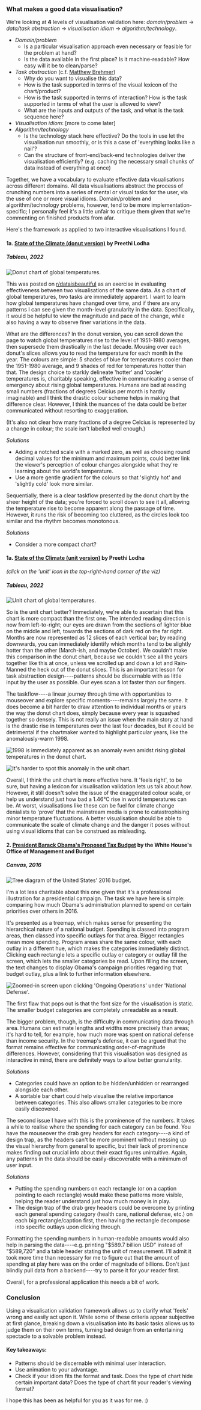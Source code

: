 
### What makes a good data visualisation?

We're looking at **4** levels of visualisation validation here: *domain/problem* → *data/task abstraction* → *visualisation idiom* → *algorithm/technology*.
* *Domain/problem*
	* Is a particular visualisation approach even necessary or feasible for the problem at hand?
	* Is the data available in the first place? Is it machine-readable? How easy will it be to clean/parse?
* *Task abstraction* \(c.f. [Matthew Brehmer](https://mattbrehmer.ca/proj/visdc-slides.pdf)\)
	* Why do you want to visualise this data?
	* How is the task supported in terms of the visual lexicon of the chart/product?
	* How is the task supported in terms of interaction? How is the task supported in terms of what the user is allowed to view?
	* What are the inputs and outputs of the task, and what is the task sequence here?
* *Visualisation idiom*: [more to come later]
* *Algorithm/technology*
	* Is the technology stack here effective? Do the tools in use let the visualisation run smoothly, or is this a case of 'everything looks like a nail'?
	* Can the structure of front-end/back-end technologies deliver the visualisation efficiently? (e.g. caching the necessary small chunks of data instead of everything at once)

Together, we have a vocabulary to evaluate effective data visualisations across different domains. All data visualisations abstract the process of crunching numbers into a series of mental or visual tasks for the user, via the use of one or more visual idioms. Domain/problem and algorithm/technology problems, however, tend to be more implementation-specific; I personally feel it's a little unfair to critique them given that we're commenting on finished products from afar.

Here's the framework as applied to two interactive visualisations I found.

#### 1a. [State of the Climate (donut version)](https://public.tableau.com/app/profile/preethilo/viz/STATEOFTHECLIMATEGlobalTemperature/STATEOFTHECLIMATEDonut?publish=yes) by Preethi Lodha

##### Tableau, 2022

![Donut chart of global temperatures.](./donut.png "Donut chart of global temperatures.")

This was posted on [r/dataisbeautiful](https://www.reddit.com/r/dataisbeautiful/comments/sa25cp/oc_state_of_climate_global_temperatures_a_tale_of/) as an exercise in evaluating effectiveness between two visualisations of the same data. As a chart of global temperatures, two tasks are immediately apparent. I want to learn how global temperatures have changed over time, and if there are any patterns I can see given the month-level granularity in the data. Specifically, it would be helpful to view the magnitude and pace of the change, while also having a way to observe finer variations in the data.

What are the differences? In the donut version, you can scroll down the page to watch global temperatures rise to the level of 1951-1980 averages, then supersede them drastically in the last decade. Mousing over each donut's slices allows you to read the temperature for each month in the year. The colours are simple: 5 shades of blue for temperatures cooler than the 1951-1980 average, and 9 shades of red for temperatures hotter than that. The design choice to starkly delineate 'hotter' and 'cooler' temperatures is, charitably speaking, effective in communicating a sense of emergency about rising global temperatures. Humans are bad at reading small numbers (fractions of degrees Celcius per month is hardly imaginable) and I think the drastic colour scheme helps in making that difference clear. However, I think the nuances of the data could be better communicated without resorting to exaggeration.

(It's also not clear how many fractions of a degree Celcius is represented by a change in colour; the scale isn't labelled well enough.)

*Solutions*
* Adding a notched scale with a marked zero, as well as choosing round decimal values for the minimum and maximum points, could better link the viewer's perception of colour changes alongside what they're learning about the world's temperature.
* Use a more gentle gradient for the colours so that 'slightly hot' and 'slightly cold' look more similar.

Sequentially, there is a clear taskflow presented by the donut chart by the sheer height of the data; you're forced to scroll down to see it all, allowing the temperature rise to become apparent along the passage of time. However, it runs the risk of becoming too cluttered, as the circles look too similar and the rhythm becomes monotonous.

*Solutions*
* Consider a more compact chart?

#### 1a. [State of the Climate (unit version)](https://public.tableau.com/app/profile/preethilo/viz/STATEOFTHECLIMATEGlobalTemperature/STATEOFTHECLIMATEDonut?publish=yes) by Preethi Lodha

*(click on the 'unit' icon in the top-right-hand corner of the viz)*

##### Tableau, 2022

![Unit chart of global temperatures.](./unit.png "Unit chart of global temperatures.")

So is the unit chart better? Immediately, we're able to ascertain that this chart is more compact than the first one. The intended reading direction is now from left-to-right; our eyes are drawn from the sections of lighter blue on the middle and left, towards the sections of dark red on the far right. Months are now represented as 12 slices of each vertical bar; by reading downwards, you can immediately identify which months tend to be slightly hotter than the other (March-ish, and maybe October). We couldn't make this comparison in the donut chart, because we couldn't see all the years together like this at once, unless we scrolled up and down a lot and Rain-Manned the heck out of the donut slices. This is an important lesson for task abstraction design----patterns should be discernable with as little input by the user as possible. Our eyes scan a lot faster than our fingers.

The taskflow----a linear journey through time with opportunities to mouseover and explore specific moments----remains largely the same. It does become a bit harder to draw attention to individual months or years the way the donut chart does, simply because every year is squashed together so densely. This is not really an issue when the main story at hand is the drastic rise in temperatures over the last four decades, but it could be detrimental if the chartmaker wanted to highlight particular years, like the anomalously-warm 1998. 

![1998 is immediately apparent as an anomaly even amidst rising global temperatures in the donut chart.](./donutzoom.png "1998 is immediately apparent as an anomaly even amidst rising global temperatures in the donut chart.")

![It's harder to spot this anomaly in the unit chart.](./unitzoom.png "It's harder to spot this anomaly in the unit chart.")

Overall, I think the unit chart is more effective here. It 'feels right', to be sure, but having a lexicon for visualisation validation lets us talk about *how*. However, it still doesn't solve the issue of the exaggerated colour scale, or help us understand just how bad a 1.46°C rise in world temperatures can be. At worst, visualisations like these can be fuel for climate change denialists to 'prove' that the mainstream media is prone to catastrophising minor temperature fluctuations. A better visualisation should be able to communicate the scale of climate change and the danger it poses without using visual idioms that can be construed as misleading.

#### 2. [President Barack Obama's Proposed Tax Budget](https://obamawhitehouse.archives.gov/interactive-budget) by the White House's Office of Management and Budget

##### Canvas, 2016

![Tree diagram of the United States' 2016 budget.](./whitehouse.png "Tree diagram of the United States' 2016 budget.")

I'm a lot less charitable about this one given that it's a professional illustration for a presidential campaign. The task we have here is simple: comparing how much Obama's administration planned to spend on certain priorities over others in 2016.

It's presented as a treemap, which makes sense for presenting the hierarchical nature of a national budget. Spending is classed into program areas, then classed into specific outlays for that area. Bigger rectangles mean more spending. Program areas share the same colour, with each outlay in a different hue, which makes the categories immediately distinct. Clicking each rectangle lets a specific outlay or category or outlay fill the screen, which lets the smaller categories be read. Upon filling the screen, the text changes to display Obama's campaign priorities regarding that budget outlay, plus a link to further information elsewhere.

![Zoomed-in screen upon clicking 'Ongoing Operations' under 'National Defense'.](./whitehousezoom.png "Zoomed-in screen upon clicking 'Ongoing Operations' under 'National Defense'.")

The first flaw that pops out is that the font size for the visualisation is static. The smaller budget categories are completely unreadable as a result.

The bigger problem, though, is the difficulty in communicating data through area. Humans can estimate lengths and widths more precisely than areas; it's hard to tell, for example, how much more was spent on national defense than income security. In the treemap's defense, it can be argued that the format remains effective for communicating order-of-magnitude differences. However, considering that this visualisation was designed as interactive in mind, there are definitely ways to allow better granularity.

*Solutions*
* Categories could have an option to be hidden/unhidden or rearranged alongside each other.
* A sortable bar chart could help visualise the relative importance between categories. This also allows smaller categories to be more easily discovered.

The second issue I have with this is the prominence of the numbers. It takes a while to realise where the spending for each category can be found. You have the mouseover the drab grey headers for each category----a kind of design trap, as the headers can't be more prominent without messing up the visual hierarchy from general to specific, but their lack of prominence makes finding out crucial info about their exact figures unintuitive. Again, any patterns in the data should be easily-discoverable with a minimum of user input.

*Solutions*
* Putting the spending numbers on each rectangle (or on a caption pointing to each rectangle) would make these patterns more visible, helping the reader understand just how much money is in play.
* The design trap of the drab grey headers could be overcome by printing each general spending category (health care, national defense, etc.) on each big rectangle/caption first, then having the rectangle decompose into specific outlays upon clicking through. 

Formatting the spending numbers in human-readable amounts would also help in parsing the data----e.g. printing "$589.7 billion USD" instead of "$589,720" and a table header stating the unit of measurement. I'll admit it took more time than necessary for me to figure out that the amount of spending at play here was on the order of magnitude of billions. Don't just blindly pull data from a backend----try to parse it for your reader first.

Overall, for a professional application this needs a bit of work.

### Conclusion

Using a visualisation validation framework allows us to clarify what 'feels' wrong and easily act upon it. While some of these criteria appear subjective at first glance, breaking down a visualisation into its basic tasks allows us to judge them on their own terms, turning bad design from an entertaining spectacle to a solvable problem instead.

#### Key takeaways:
* Patterns should be discernable with minimal user interaction.
* Use animation to your advantage.
* Check if your idiom fits the format and task. Does the type of chart hide certain important data? Does the type of chart fit your reader's viewing format?

I hope this has been as helpful for you as it was for me. :)
